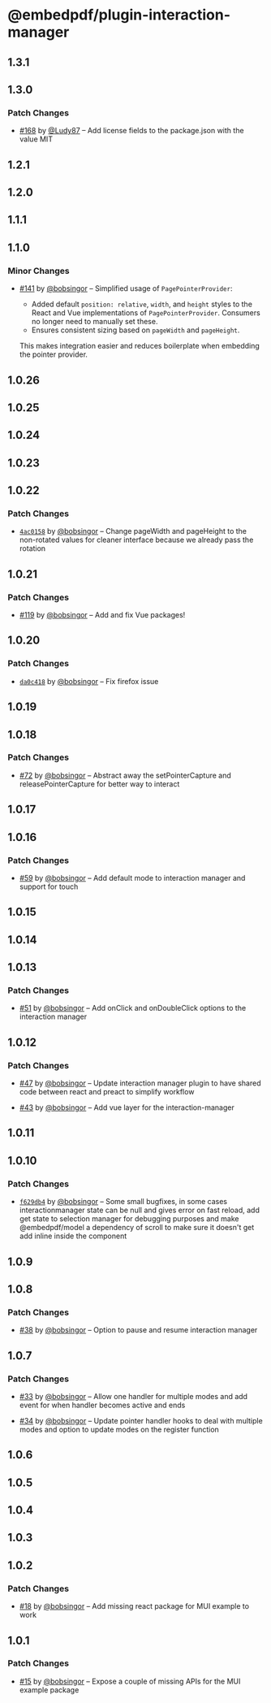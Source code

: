 # @embedpdf/plugin-interaction-manager

## 1.3.1

## 1.3.0

### Patch Changes

- [#168](https://github.com/embedpdf/embed-pdf-viewer/pull/168) by [@Ludy87](https://github.com/Ludy87) – Add license fields to the package.json with the value MIT

## 1.2.1

## 1.2.0

## 1.1.1

## 1.1.0

### Minor Changes

- [#141](https://github.com/embedpdf/embed-pdf-viewer/pull/141) by [@bobsingor](https://github.com/bobsingor) – Simplified usage of `PagePointerProvider`:

  - Added default `position: relative`, `width`, and `height` styles to the React and Vue implementations of `PagePointerProvider`. Consumers no longer need to manually set these.
  - Ensures consistent sizing based on `pageWidth` and `pageHeight`.

  This makes integration easier and reduces boilerplate when embedding the pointer provider.

## 1.0.26

## 1.0.25

## 1.0.24

## 1.0.23

## 1.0.22

### Patch Changes

- [`4ac0158`](https://github.com/embedpdf/embed-pdf-viewer/commit/4ac01585be8e6cb3592eb302f263fcf635948801) by [@bobsingor](https://github.com/bobsingor) – Change pageWidth and pageHeight to the non-rotated values for cleaner interface because we already pass the rotation

## 1.0.21

### Patch Changes

- [#119](https://github.com/embedpdf/embed-pdf-viewer/pull/119) by [@bobsingor](https://github.com/bobsingor) – Add and fix Vue packages!

## 1.0.20

### Patch Changes

- [`da0c418`](https://github.com/embedpdf/embed-pdf-viewer/commit/da0c418d40ada1911f8a6b30ab26bd23dafca9b4) by [@bobsingor](https://github.com/bobsingor) – Fix firefox issue

## 1.0.19

## 1.0.18

### Patch Changes

- [#72](https://github.com/embedpdf/embed-pdf-viewer/pull/72) by [@bobsingor](https://github.com/bobsingor) – Abstract away the setPointerCapture and releasePointerCapture for better way to interact

## 1.0.17

## 1.0.16

### Patch Changes

- [#59](https://github.com/embedpdf/embed-pdf-viewer/pull/59) by [@bobsingor](https://github.com/bobsingor) – Add default mode to interaction manager and support for touch

## 1.0.15

## 1.0.14

## 1.0.13

### Patch Changes

- [#51](https://github.com/embedpdf/embed-pdf-viewer/pull/51) by [@bobsingor](https://github.com/bobsingor) – Add onClick and onDoubleClick options to the interaction manager

## 1.0.12

### Patch Changes

- [#47](https://github.com/embedpdf/embed-pdf-viewer/pull/47) by [@bobsingor](https://github.com/bobsingor) – Update interaction manager plugin to have shared code between react and preact to simplify workflow

- [#43](https://github.com/embedpdf/embed-pdf-viewer/pull/43) by [@bobsingor](https://github.com/bobsingor) – Add vue layer for the interaction-manager

## 1.0.11

## 1.0.10

### Patch Changes

- [`f629db4`](https://github.com/embedpdf/embed-pdf-viewer/commit/f629db47e1a2693e913defbc1a9e76912af945e3) by [@bobsingor](https://github.com/bobsingor) – Some small bugfixes, in some cases interactionmanager state can be null and gives error on fast reload, add get state to selection manager for debugging purposes and make @embedpdf/model a dependency of scroll to make sure it doesn't get add inline inside the component

## 1.0.9

## 1.0.8

### Patch Changes

- [#38](https://github.com/embedpdf/embed-pdf-viewer/pull/38) by [@bobsingor](https://github.com/bobsingor) – Option to pause and resume interaction manager

## 1.0.7

### Patch Changes

- [#33](https://github.com/embedpdf/embed-pdf-viewer/pull/33) by [@bobsingor](https://github.com/bobsingor) – Allow one handler for multiple modes and add event for when handler becomes active and ends

- [#34](https://github.com/embedpdf/embed-pdf-viewer/pull/34) by [@bobsingor](https://github.com/bobsingor) – Update pointer handler hooks to deal with multiple modes and option to update modes on the register function

## 1.0.6

## 1.0.5

## 1.0.4

## 1.0.3

## 1.0.2

### Patch Changes

- [#18](https://github.com/embedpdf/embed-pdf-viewer/pull/18) by [@bobsingor](https://github.com/bobsingor) – Add missing react package for MUI example to work

## 1.0.1

### Patch Changes

- [#15](https://github.com/embedpdf/embed-pdf-viewer/pull/15) by [@bobsingor](https://github.com/bobsingor) – Expose a couple of missing APIs for the MUI example package
